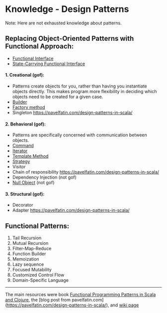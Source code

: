 Knowledge - Design Patterns
====================

Note: Here are not exhausted knowledge about patterns.

## Replacing Object-Oriented Patterns with Functional Approach:
 - [Functional Interface](https://github.com/OndrejKucera/knowledge_patterns/blob/master/Functional_Interface.md)
 - [State-Carrying Functional Interface](https://github.com/OndrejKucera/knowledge_patterns/blob/master/State-Carrying_Functional_Interface.md)

#### 1. Creational (gof):
  - Patterns create objects for you, rather than having you instantiate objects directly. This makes program more flexibility in deciding which objects need to be created for a given case.
  - [Builder](https://github.com/OndrejKucera/knowledge_patterns/blob/master/Builder.md)
  - [Factory method](https://github.com/OndrejKucera/knowledge_patterns/blob/master/Factory_Method.md)
  - Singleton https://pavelfatin.com/design-patterns-in-scala/

#### 2. Behavioral (gof):
 - Patterns are specifically concerned with communication between objects.
 - [Command](https://github.com/OndrejKucera/knowledge_patterns/blob/master/Command.md)
 - [Iterator](https://github.com/OndrejKucera/knowledge_patterns/blob/master/Iterator.md)
 - [Template Method](https://github.com/OndrejKucera/knowledge_patterns/blob/master/Template_Method.md)
 - [Strategy](https://github.com/OndrejKucera/knowledge_patterns/blob/master/Strategy.md)
 - Visitor
 - Chain of responsibility https://pavelfatin.com/design-patterns-in-scala/
 - Dependency Injection (not gof)
 - [Null Object](https://github.com/OndrejKucera/knowledge_patterns/blob/master/Null_Object.md) (not gof)

#### 3. Structural (gof):
 - Decorator
 - Adapter https://pavelfatin.com/design-patterns-in-scala/


## Functional Patterns:
1. Tail Recursion
2. Mutual Recursion
3. Filter-Map-Reduce
4. Function Builder
5. Memoization
6. Lazy sequence
7. Focused Mutability
8. Customized Control Flow
9. Domain-Specific Language

---
The main resources were book [Functional Programming Patterns in Scala and Clojure](https://www.goodreads.com/book/show/17610214-functional-programming-patterns-in-scala-and-clojure), the [blog post from pavelfatin.com] (https://pavelfatin.com/design-patterns-in-scala/), and [wiki page](https://en.wikipedia.org/wiki/Design_Patterns#Patterns_by_Type)
